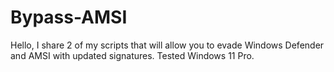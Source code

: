 # Bypass-AMSI

Hello, I share 2 of my scripts that will allow you to evade Windows Defender and AMSI with updated signatures.
Tested Windows 11 Pro.
